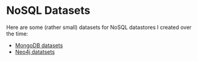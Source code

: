 # NoSQL Datasets
Here are some (rather small) datasets for NoSQL datastores I created over the time:

- [MongoDB datasets](mongodb)
- [Neo4j datatsets](neo4j)
